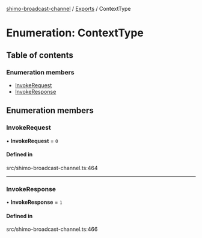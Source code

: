 [shimo-broadcast-channel](../README.md) / [Exports](../modules.md) / ContextType

# Enumeration: ContextType

## Table of contents

### Enumeration members

- [InvokeRequest](ContextType.md#invokerequest)
- [InvokeResponse](ContextType.md#invokeresponse)

## Enumeration members

### InvokeRequest

• **InvokeRequest** = `0`

#### Defined in

src/shimo-broadcast-channel.ts:464

___

### InvokeResponse

• **InvokeResponse** = `1`

#### Defined in

src/shimo-broadcast-channel.ts:466
